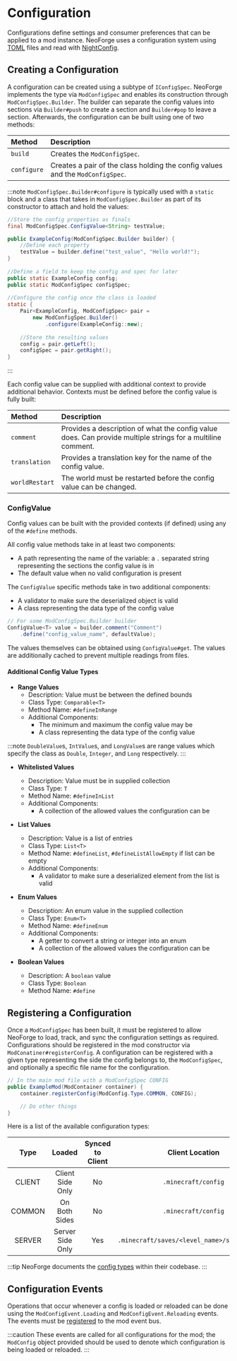 # Configuration

Configurations define settings and consumer preferences that can be applied to a mod instance. NeoForge uses a configuration system using [TOML][toml] files and read with [NightConfig][nightconfig].

## Creating a Configuration

A configuration can be created using a subtype of `IConfigSpec`. NeoForge implements the type via `ModConfigSpec` and enables its construction through `ModConfigSpec.Builder`. The builder can separate the config values into sections via `Builder#push` to create a section and `Builder#pop` to leave a section. Afterwards, the configuration can be built using one of two methods:

 Method     | Description
 :---       | :---
`build`     | Creates the `ModConfigSpec`.
`configure` | Creates a pair of the class holding the config values and the `ModConfigSpec`.

:::note
`ModConfigSpec.Builder#configure` is typically used with a `static` block and a class that takes in `ModConfigSpec.Builder` as part of its constructor to attach and hold the values:

```java
//Store the config properties as finals
final ModConfigSpec.ConfigValue<String> testValue;

public ExampleConfig(ModConfigSpec.Builder builder) {
    //Define each property
    testValue = builder.define("test_value", "Hello world!");
}
    
//Define a field to keep the config and spec for later
public static ExampleConfig config;
public static ModConfigSpec configSpec;
    
//Configure the config once the class is loaded
static {
    Pair<ExampleConfig, ModConfigSpec> pair =
        new ModConfigSpec.Builder()
            .configure(ExampleConfig::new);
        
    //Store the resulting values
    config = pair.getLeft();
    configSpec = pair.getRight();
}
```
:::

Each config value can be supplied with additional context to provide additional behavior. Contexts must be defined before the config value is fully built:

| Method         | Description                                                                                                 |
|:---------------|:------------------------------------------------------------------------------------------------------------|
| `comment`      | Provides a description of what the config value does. Can provide multiple strings for a multiline comment. |
| `translation`  | Provides a translation key for the name of the config value.                                                |
| `worldRestart` | The world must be restarted before the config value can be changed.                                         |

### ConfigValue

Config values can be built with the provided contexts (if defined) using any of the `#define` methods.

All config value methods take in at least two components:

- A path representing the name of the variable: a `.` separated string representing the sections the config value is in
- The default value when no valid configuration is present

The `ConfigValue` specific methods take in two additional components:

- A validator to make sure the deserialized object is valid
- A class representing the data type of the config value

```java
// For some ModConfigSpec.Builder builder
ConfigValue<T> value = builder.comment("Comment")
    .define("config_value_name", defaultValue);
```

The values themselves can be obtained using `ConfigValue#get`. The values are additionally cached to prevent multiple readings from files.

#### Additional Config Value Types

- **Range Values**
    - Description: Value must be between the defined bounds
    - Class Type: `Comparable<T>`
    - Method Name: `#defineInRange`
    - Additional Components:
        - The minimum and maximum the config value may be
        - A class representing the data type of the config value

:::note
`DoubleValue`s, `IntValue`s, and `LongValue`s are range values which specify the class as `Double`, `Integer`, and `Long` respectively.
:::

- **Whitelisted Values**
    - Description: Value must be in supplied collection
    - Class Type: `T`
    - Method Name: `#defineInList`
    - Additional Components:
        - A collection of the allowed values the configuration can be

- **List Values**
    - Description: Value is a list of entries
    - Class Type: `List<T>`
    - Method Name: `#defineList`, `#defineListAllowEmpty` if list can be empty
    - Additional Components:
        - A validator to make sure a deserialized element from the list is valid

- **Enum Values**
    - Description: An enum value in the supplied collection
    - Class Type: `Enum<T>`
    - Method Name: `#defineEnum`
    - Additional Components:
        - A getter to convert a string or integer into an enum
        - A collection of the allowed values the configuration can be

- **Boolean Values**
    - Description: A `boolean` value
    - Class Type: `Boolean`
    - Method Name: `#define`

## Registering a Configuration

Once a `ModConfigSpec` has been built, it must be registered to allow NeoForge to load, track, and sync the configuration settings as required. Configurations should be registered in the mod constructor via `ModConatiner#registerConfig`. A configuration can be registered with a given type representing the side the config belongs to, the `ModConfigSpec`, and optionally a specific file name for the configuration.

```java
// In the main mod file with a ModConfigSpec CONFIG
public ExampleMod(ModContainer container) {
    container.registerConfig(ModConfig.Type.COMMON, CONFIG);

    // Do other things
}
```

Here is a list of the available configuration types:

|  Type  |      Loaded      | Synced to Client |               Client Location                |           Server Location            | Default File Suffix |
|:------:|:----------------:|:----------------:|:--------------------------------------------:|:------------------------------------:|:--------------------|
| CLIENT | Client Side Only |        No        |             `.minecraft/config`              |                 N/A                  | `-client`           |
| COMMON |  On Both Sides   |        No        |             `.minecraft/config`              |       `<server_folder>/config`       | `-common`           |
| SERVER | Server Side Only |       Yes        | `.minecraft/saves/<level_name>/serverconfig` | `<server_folder>/world/serverconfig` | `-server`           |

:::tip
NeoForge documents the [config types][type] within their codebase.
:::

## Configuration Events

Operations that occur whenever a config is loaded or reloaded can be done using the `ModConfigEvent.Loading` and `ModConfigEvent.Reloading` events. The events must be [registered][events] to the mod event bus.

:::caution
These events are called for all configurations for the mod; the `ModConfig` object provided should be used to denote which configuration is being loaded or reloaded.
:::

[toml]: https://toml.io/
[nightconfig]: https://github.com/TheElectronWill/night-config
[type]: https://github.com/neoforged/FancyModLoader/blob/19d6326b810233e683f1beb3d28e41372e1e89d1/core/src/main/java/net/neoforged/fml/config/ModConfig.java#L83-L111
[events]: ../concepts/events.md#registering-an-event-handler
